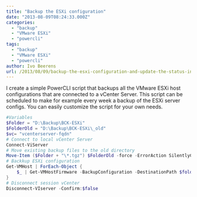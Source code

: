 ```yaml
---
title: "Backup the ESXi configuration"
date: "2013-08-09T08:24:33.000Z"
categories: 
  - "backup"
  - "VMware ESXi"
  - "powercli"
tags: 
  - "backup"
  - "VMware ESXi"
  - "powercli"
author: Ivo Beerens
url: /2013/08/09/backup-the-esxi-configuration-and-update-the-status-in-vcenter/
---
```


I create a simple PowerCLI script that backups all the VMware ESXi host configurations that are connected to a vCenter Server. This script can be scheduled to make for example every week a backup of the ESXi server configs. You can easily customize the script for your own needs.

```powershell
#Variables
$Folder = "D:\Backup\BCK-ESXi"
$FolderOld = "D:\Backup\BCK-ESXi\_old"
$vc= "vcenterserver-fqdn"
# Connect to local vCenter Server
Connect-ViServer
# Move existing backup files to the old directory
Move-Item ($Folder + "\*.tgz") $FolderOld -force -ErrorAction SilentlyContinue
# Backkup ESXi configuration
Get-VMHost | ForEach-Object {
    $_ | Get-VMHostFirmware -BackupConfiguration -DestinationPath $folder
}
# Disconnect session vCenter
Disconnect-VIserver -Confirm:$false
```
